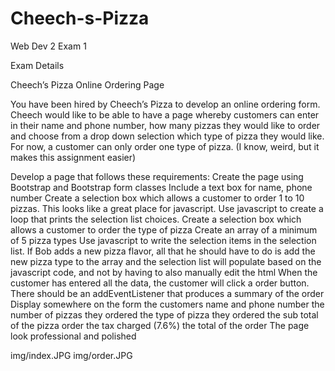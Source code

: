 # Cheech-s-Pizza
Web Dev 2 Exam 1

Exam Details

Cheech’s Pizza Online Ordering Page

You have been hired by Cheech’s Pizza to develop an online ordering form. Cheech would like to be able to have a page whereby customers can enter in their name and phone number, how many pizzas they would like to order and choose from a drop down selection which type of pizza they would like. For now, a customer can only order one type of pizza. (I know, weird, but it makes this assignment easier)

Develop a page that follows these requirements:
Create the page using Bootstrap and Bootstrap form classes
Include a text box for name, phone number
Create a selection box which allows a customer to order 1 to 10 pizzas.
This looks like a great place for javascript. Use javascript to create a loop that prints the selection list choices.
Create a selection box which allows a customer to order the type of pizza
Create an array of a minimum of 5 pizza types
Use javascript to write the selection items in the selection list.
If Bob adds a new pizza flavor, all that he should have to do is add the new pizza type to the array and the selection list will populate based on the javascript code, and not by having to also manually edit the html
When the customer has entered all the data, the customer will click a order button. There should be an addEventListener that produces a summary of the order
Display somewhere on the form
the customers name and phone number
the number of pizzas they ordered
the type of pizza they ordered
the sub total of the pizza order
the tax charged (7.6%)
the total of the order
The page look professional and polished

img/index.JPG
img/order.JPG
